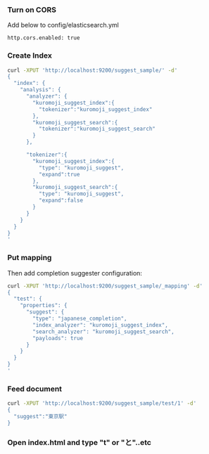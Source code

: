 ### Turn on CORS
Add below to config/elasticsearch.yml
```
http.cors.enabled: true
```

### Create Index
```sh
curl -XPUT 'http://localhost:9200/suggest_sample/' -d'
{
  "index": {
    "analysis": {
      "analyzer": {
        "kuromoji_suggest_index":{
          "tokenizer":"kuromoji_suggest_index"
        },
        "kuromoji_suggest_search":{
          "tokenizer":"kuromoji_suggest_search"
        }
      },

      "tokenizer":{
        "kuromoji_suggest_index":{
          "type": "kuromoji_suggest",
          "expand":true
        },
        "kuromoji_suggest_search":{
          "type": "kuromoji_suggest",
          "expand":false
        }
      }
    }
  }
}
'
```

### Put mapping
Then add completion suggester configuration:
```sh
curl -XPUT 'http://localhost:9200/suggest_sample/_mapping' -d'
{
  "test": {
    "properties": {
      "suggest": {
        "type": "japanese_completion",
        "index_analyzer": "kuromoji_suggest_index",
        "search_analyzer": "kuromoji_suggest_search",
        "payloads": true
      }
    }
  }
}
'
```

### Feed document
```sh
curl -XPUT 'http://localhost:9200/suggest_sample/test/1' -d'
{
  "suggest":"東京駅"
}
```

### Open index.html and type "t" or "と"..etc
